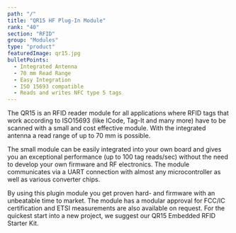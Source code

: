 ```yaml
---
path: "/"
title: "QR15 HF Plug-In Module"
rank: "40"
section: "RFID"
group: "Modules"
type: "product"
featuredImage: qr15.jpg
bulletPoints:
  - Integrated Antenna
  - 70 mm Read Range
  - Easy Integration
  - ISO 15693 compatible
  - Reads and writes NFC type 5 tags
---
```

The QR15 is an RFID reader module for all applications where RFID tags that work according to ISO15693 (like ICode, Tag-It and many more) have to be scanned with a small and cost effective module. With the integrated antenna a read range of up to 70 mm is possible.

The small module can be easily integrated into your own board and gives you an exceptional performance (up to 100 tag reads/sec) without the need to develop your own firmware and RF electronics. The module communicates via a UART connection with almost any microcontroller as well as various converter chips.

By using this plugin module you get proven hard- and firmware with an unbeatable time to market. The module has a modular approval for FCC/IC certification and ETSI measurements are also available on request. For the quickest start into a new project, we suggest our QR15 Embedded RFID Starter Kit.

